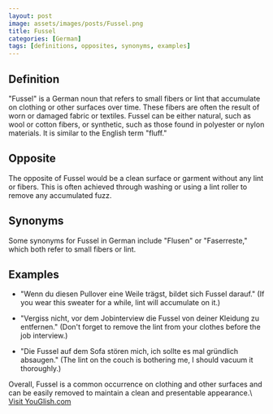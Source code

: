 ```yaml
---
layout: post
image: assets/images/posts/Fussel.png
title: Fussel
categories: [German]
tags: [definitions, opposites, synonyms, examples]
---
```


## Definition

"Fussel" is a German noun that refers to small fibers or lint that accumulate on clothing or other surfaces over time. These fibers are often the result of worn or damaged fabric or textiles. Fussel can be either natural, such as wool or cotton fibers, or synthetic, such as those found in polyester or nylon materials. It is similar to the English term "fluff."

## Opposite

The opposite of Fussel would be a clean surface or garment without any lint or fibers. This is often achieved through washing or using a lint roller to remove any accumulated fuzz.

## Synonyms

Some synonyms for Fussel in German include "Flusen" or "Faserreste," which both refer to small fibers or lint.

## Examples

- "Wenn du diesen Pullover eine Weile trägst, bildet sich Fussel darauf."
(If you wear this sweater for a while, lint will accumulate on it.)

- "Vergiss nicht, vor dem Jobinterview die Fussel von deiner Kleidung zu entfernen."
(Don't forget to remove the lint from your clothes before the job interview.)

- "Die Fussel auf dem Sofa stören mich, ich sollte es mal gründlich absaugen."
(The lint on the couch is bothering me, I should vacuum it thoroughly.)

Overall, Fussel is a common occurrence on clothing and other surfaces and can be easily removed to maintain a clean and presentable appearance.\ <a id="yg-widget-0" class="youglish-widget" data-query="Fussel" data-lang="german" data-components="8412" data-auto-start="0" data-bkg-color="theme_light" data-title="How%20to%20pronounce%20Fussel%20in%20German"  rel="nofollow" href="https://youglish.com">Visit YouGlish.com</a><script async src="https://youglish.com/public/emb/widget.js" charset="utf-8"></script>